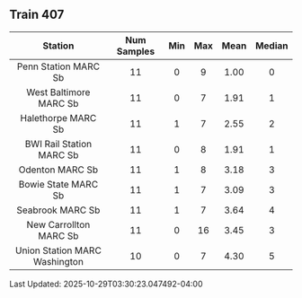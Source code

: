 ## Train 407

| Station | Num Samples | Min | Max | Mean | Median |
| :-----: | :---------: | :-: | :-: | :--: | :----: |
| Penn Station MARC Sb | 11 | 0 | 9 | 1.00 | 0 |
| West Baltimore MARC Sb | 11 | 0 | 7 | 1.91 | 1 |
| Halethorpe MARC Sb | 11 | 1 | 7 | 2.55 | 2 |
| BWI Rail Station MARC Sb | 11 | 0 | 8 | 1.91 | 1 |
| Odenton MARC Sb | 11 | 1 | 8 | 3.18 | 3 |
| Bowie State MARC Sb | 11 | 1 | 7 | 3.09 | 3 |
| Seabrook MARC Sb | 11 | 1 | 7 | 3.64 | 4 |
| New Carrollton MARC Sb | 11 | 0 | 16 | 3.45 | 3 |
| Union Station MARC Washington | 10 | 0 | 7 | 4.30 | 5 |


Last Updated: 2025-10-29T03:30:23.047492-04:00